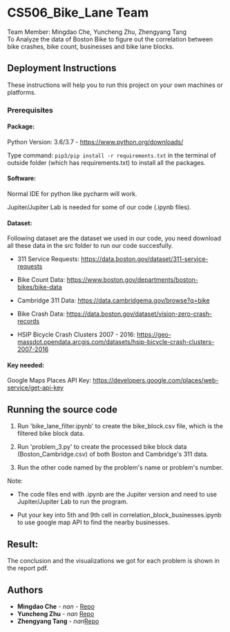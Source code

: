 # CS506_Bike_Lane Team
Team Member: Mingdao Che, Yuncheng Zhu, Zhengyang Tang <br>
To Analyze the data of Boston Bike to figure out the correlation between bike crashes, bike count, businesses and bike lane blocks.<br>


## Deployment Instructions

These instructions will help you to run this project on your own machines or platforms.

### Prerequisites

#### Package:
Python Version: 3.6/3.7 - https://www.python.org/downloads/<br>		

Type command: `pip3/pip install -r requirements.txt` in the terminal of outside folder (which has requirements.txt) to install all the packages.

#### Software:

Normal IDE for python like pycharm will work.

Jupiter/Jupiter Lab is needed for some of our code (.ipynb files).

#### Dataset:
Following dataset are the dataset we used in our code, you need download all these data in the src folder to run our code succesfully.

- 311 Service Requests: https://data.boston.gov/dataset/311-service-requests

- Bike Count Data: https://www.boston.gov/departments/boston-bikes/bike-data

- Cambridge 311 Data: https://data.cambridgema.gov/browse?q=bike

- Bike Crash Data: https://data.boston.gov/dataset/vision-zero-crash-records

- HSIP Bicycle Crash Clusters 2007 - 2016: https://geo-massdot.opendata.arcgis.com/datasets/hsip-bicycle-crash-clusters-2007-2016

#### Key needed: 
Google Maps Places API Key: https://developers.google.com/places/web-service/get-api-key<br>

## Running the source code

1. Run 'bike_lane_filter.ipynb' to create the bike_block.csv file, which is the filtered bike block data.

2. Run 'problem_3.py' to create the processed bike block data (Boston_Cambridge.csv) of both Boston and Cambridge's 311 data.

3. Run the other code named by the problem's name or problem's number.

Note:

- The code files end with .ipynb are the Jupiter version and need to use Jupiter/Jupiter Lab to run the program.

- Put your key into 5th and 9th cell in correlation_block_businesses.ipynb to use google map API to find the nearby businesses.

## Result:
The conclusion and the visualizations we got for each problem is shown in the report pdf.
## Authors

* **Mingdao Che** - *nan* - [Repo](https://github.com/mdche001/)
* **Yuncheng Zhu** - *nan* [Repo](https://github.com/YanzuWuu)
* **Zhengyang Tang** - *nan*[Repo](https://github.com/ZhengyangTang)
